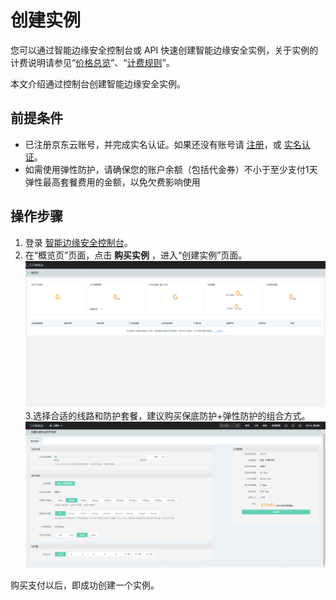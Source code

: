 # 创建实例

您可以通过智能边缘安全控制台或 API 快速创建智能边缘安全实例，关于实例的计费说明请参见“[价格总览](https://docs.jdcloud.com/cn/Intelligent-Edge-Security/Pricing/Price-Overview)”、“[计费规则](https://docs.jdcloud.com/cn/Intelligent-Edge-Security/Pricing/Billing-Rules)”。

本文介绍通过控制台创建智能边缘安全实例。

## 前提条件

- 已注册京东云账号，并完成实名认证。如果还没有账号请 [注册](https://accounts.jdcloud.com/p/regPage?source=jdcloud&ReturnUrl=//uc.jdcloud.com/passport/complete?returnUrl=http://uc.jdcloud.com/redirect/loginRouter?returnUrl=https%3A%2F%2Fwww.jdcloud.com%2Fhelp%2Fdetail%2F734%2FisCatalog%2F1)，或 [实名认证](https://uc.jdcloud.com/account/certify)。
- 如需使用弹性防护，请确保您的账户余额（包括代金券）不小于至少支付1天弹性最高套餐费用的金额，以免欠费影响使用

## 操作步骤

1. 登录 [智能边缘安全控制台](https://edge-security-console.jdcloud.com/overview)。
2. 在“概览页”页面，点击 **购买实例** ，进入“创建实例”页面。 
![创建实例](/image/Intelligent-Edge-Security/创建实例.png)
3.选择合适的线路和防护套餐，建议购买保底防护+弹性防护的组合方式。![创建实例2](/image/Intelligent-Edge-Security/创建实例2.png)

购买支付以后，即成功创建一个实例。

